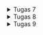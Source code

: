 <details>
<summary>Tugas 7</summary>


# Apa perbedaan utama antara stateless dan stateful widget dalam konteks pengembangan aplikasi Flutter?
Stateless widget dan stateful widget adalah dua jenis widget yang tersedia di Flutter. Stateless widget adalah widget yang tidak memiliki keadaan internal, sedangkan stateful widget adalah widget yang memiliki keadaan internal. Dalam konteks pengembangan aplikasi Flutter, perbedaan utama antara keduanya adalah bahwa stateless widget digunakan ketika kita ingin menampilkan sesuatu yang statis, sedangkan stateful widget digunakan ketika kita ingin menampilkan sesuatu yang dinamis dan dapat berubah.

Stateless widget biasanya digunakan untuk menampilkan informasi yang tidak berubah, seperti teks atau gambar. Stateless widget tidak memiliki keadaan internal, sehingga tidak dapat berubah selama aplikasi berjalan. Stateless widget lebih efisien daripada stateful widget karena tidak memerlukan pengelolaan keadaan internal.

Di sisi lain, stateful widget digunakan ketika kita ingin menampilkan sesuatu yang dapat berubah selama aplikasi berjalan. Stateful widget memiliki keadaan internal, sehingga dapat berubah selama aplikasi berjalan. Stateful widget biasanya digunakan untuk menampilkan informasi yang dapat berubah, seperti input pengguna atau data dari database. Namun, karena stateful widget memerlukan pengelolaan keadaan internal, ia lebih kompleks dan kurang efisien daripada stateless widget.

# Sebutkan seluruh widget yang kamu gunakan untuk menyelesaikan tugas ini dan jelaskan fungsinya masing-masing.
| Nama *Widget* | Fungsi |
| --- | --- |
| `MyHomePage` | *Stateless widget* untuk mengatur tampilan utama aplikasi |
| `Scaffold` | Untuk kerangka utama dari halaman, yang mencakup `AppBar` dan `Body` |
| `AppBar` | Untuk menampilkan bilah atas pada halaman, yaitu `marketplace` |
| `SingleChildScrollView` | Untuk membuat area konten yang dapat digulir jika konten melebihi ukuran layar |
| `Padding` | Untuk menambahkan jarak di sekitar *widget-child* |
| `Column` | Untuk mengatur *widget-children* secara vertikal |
| `Text` | Untuk menampilkan teks `Welcome to marketplace!` pada tengah halaman |
| `GridView.count` | Untuk membuat tata letak grid dengan jumlah kolom yang tetap |
| `ShopItem` | Kelas yang mendefinisikan item toko yang memiliki nama, ikon, dan warna |
| `ShopCard` | Untuk mewakili *card* yang menampilkan item toko |
| `Material` | Untuk mengatur bahan dasar *card* dengan warna latar belakang yang sesuai |
| `InkWell` | Untuk membuat area responsif terhadap sentuhan (*tap*) |
| `Container` | Untuk mengelola tata letak dan konten dalam *card* |
| `Icon` | Untuk menampilkan ikon dalam kartu |
| `SnackBar` | Untuk menampilkan pesan singkat yang muncul di bawah layar saat item toko diklik |
| `MyApp` | Untuk menginisialisasi dan mengkonfigurasi aplikasi |
| `MaterialApp` | Untuk mengkonfigurasi dan mengatur tema aplikasi, termasuk `title`, `theme`, dan `home` |
| `ColorScheme` | Untuk mengatur palet warna dalam aplikasi |
| `useMaterial3` | Untuk mengaktifkan penggunaan `Material You` |

<br>

*Source:*
* https://www.geeksforgeeks.org/what-is-widgets-in-flutter/



# Jelaskan bagaimana cara kamu mengimplementasikan checklist di atas secara step-by-step 
#### Membuat Proyek Flutter Baru
1.  membuat folder dengan nama `marketplace`. 
<br>

2.  *generate* proyek Flutter baru dengan nama `marketplace`. Lalu, masuk ke dalam direktori proyek seperti berikut.
```bash
flutter create marketplace
cd marketplace
```


3.  menjalanlan proyek melalui Command Prompt seperti berikut.
```bash
flutter run
```


4. menjalankan perintah untuk *enable web support* dan menjalankan proyek di aplikasi Google Chrome seperti berikut.
```bash
flutter config --enable-web
flutter run -d chrome
```

5. Lalu, saya melakukan `git init` pada *root folder* dan `add`, `commit`, `push` proyek ke repositori baru di GitHub dengan nama `marketplace`.
<br>

#### Merapikan Struktur Proyek
1. Pertama, saya membuat file baru bernama `menu.dart` pada direktori `marketplace/lib` dan mengimpor kode seperti berikut.
```dart
import 'package:flutter/material.dart';
```


2. Pada `main.dart`, saya memotong kode baris ke-39 sampai akhir yang berisi *class* seperti berikut. Lalu, saya pindahkan ke `menu.dart`.
```dart
class MyHomePage ... {
    ...
}

class _MyHomePageState ... {
    ...
}
```

3. Selanjutnya, saya mengimpor suatu kode untuk menghilangkan *error* pada `main.dart` seperti berikut.
```bash
import 'package:marketplace/menu.dart';
```


#### Membuat Widget Sederhana pada Flutter
1. Awalnya, saya membuka file `main.dart`. Lalu, mengubah kodenya pada bagian tema aplikasi yang mempunyai tipe `Material Color` seperti berikut.
```dart
colorScheme: ColorScheme.fromSeed(seedColor: Colors.indigo),
```


2. Kedua, saya menghapus `MyHomePage(title: 'Flutter Demo Home Page')` pada file `main.dart` menjadi seperti berikut.
```dart
MyHomePage()
```


3. Pada file `menu.dart`, saya mengubah sifat *widget* menjadi *stateless* dengan melakukan perubahan pada `({super.key, required this.title})` menjadi `({Key? key}) : super(key: key);` dan menghapus `final String title;` sampai bawah serta menambahkan *Widget Build* sehingga terlihat seperti berikut.
```dart
class MyHomePage extends StatelessWidget {
    MyHomePage({Key? key}) : super(key: key);

    @override
    Widget build(BuildContext context) {
        return Scaffold(
            ...
        );
    }
}
```

4. Kemudian, saya menambahkan teks dan *card* serta memulai *define* tipe pada list yang saya punya seperti berikut.
```dart
class ShopItem {
  final String name;
  final IconData icon;
  final Color color;

  ShopItem(this.name, this.icon, this.color);
}
```

5. Lalu, pada bagian bawah kode `MyHomePage({Key? key}) : super(key: key);`, saya menambahkan nama, harga, dan ikon barang seperti berikut.
```dart
final List<ShopItem> items = [
    ShopItem("Lihat Item", Icons.checklist, Colors.pink),
    ShopItem("Tambah Item", Icons.add_shopping_cart, Colors.lightGreen),
    ShopItem("Logout", Icons.logout, Colors.blue),
  ];
```

6. Kemudian, saya menambahkan kode dalam *widget build* seperti berikut.
```dart
    return Scaffold(
      appBar: AppBar(
        title: const Text(
          'marketplace',
        ),
      ),
      body: SingleChildScrollView(
        child: Padding(
          padding: const EdgeInsets.all(10.0),
          child: Column(
            children: <Widget>[
              const Padding(
                padding: EdgeInsets.only(top: 10.0, bottom: 10.0),
                child: Text(
                  'Welcome to marketplace!', 
                  textAlign: TextAlign.center,
                  style: TextStyle(
                    fontSize: 30,
                    fontWeight: FontWeight.bold,
                  ),
                ),
              ),
              GridView.count(
                primary: true,
                padding: const EdgeInsets.all(20),
                crossAxisSpacing: 10,
                mainAxisSpacing: 10,
                crossAxisCount: 3,
                shrinkWrap: true,
                children: items.map((ShopItem item) {
                  return ShopCard(item);
                }).toList(),
              ),
            ],
          ),
        ),
      ),
    );
``` 


7. Dikarenakan masih terdapat *error*, saya harus membuat *widget stateless* untuk menampilkan *card* seperti berikut.
```dart
class ShopCard extends StatelessWidget {
  final ShopItem item;

  const ShopCard(this.item, {super.key});

  @override
  Widget build(BuildContext context) {
    return Material(
      color: item.color,
      child: InkWell(
        onTap: () {
          ScaffoldMessenger.of(context)
            ..hideCurrentSnackBar()
            ..showSnackBar(SnackBar(
                content: Text("Kamu telah menekan tombol ${item.name}!")));
        },
        child: Container(
          padding: const EdgeInsets.all(8),
          child: Center(
            child: Column(
              mainAxisAlignment: MainAxisAlignment.center,
              children: [
                Icon(
                  item.icon,
                  color: Colors.white,
                  size: 30.0,
                ),
                const Padding(padding: EdgeInsets.all(3)),
                Text(
                  item.name,
                  textAlign: TextAlign.center,
                  style: const TextStyle(color: Colors.white),
                ),
              ],
            ),
          ),
        ),
      ),
    );
  }
}
```


8. git `add`, `commit`, `push`

## BONUS Part 1**
<img width="1280" alt="Screen Shot 2023-11-07 at 21 46 29" src="https://github.com/sunflawlxs/marketplace/assets/123561471/101be2d7-3302-4c11-a907-ca415b2b2898">
</details>

<details>
<summary>Tugas 8</summary>
# Jelaskan perbedaan antara Navigator.push() dan Navigator.pushReplacement(), disertai dengan contoh mengenai penggunaan kedua metode tersebut yang tepat!
Navigator.push() dan Navigator.pushReplacement() adalah dua metode yang digunakan untuk melakukan navigasi antara halaman dalam aplikasi Flutter. Perbedaan utama antara kedua metode ini adalah:

Navigator.push() menambahkan halaman baru ke atas tumpukan navigasi, tanpa menghapus halaman sebelumnya. Ini berarti kita bisa kembali ke halaman sebelumnya dengan menekan tombol kembali atau memanggil Navigator.pop().
Navigator.pushReplacement() menggantikan halaman saat ini dengan halaman baru, dan menghapus halaman saat ini dari tumpukan navigasi. Ini berarti kita tidak bisa kembali ke halaman sebelumnya, karena halaman tersebut sudah dihapus. Contohnya adalah pergantian halaman sederhana, seperti dari halaman 'Home' ke halaman 'Lihat Produk'. Namun, Navigator.pushReplacement() akan menampilkan halaman baru tanpa riwayat halaman sebelumnya atau tidak kembali ke halaman sebelumnya jika tombol back ditekan. Method pushReplacement() menghapus route yang sedang ditampilkan kepada pengguna dan menggantinya dengan suatu route. Method ini menyebabkan aplikasi untuk berpindah dari route yang sedang ditampilkan kepada pengguna ke suatu route yang diberikan. Route lama pada atas stack akan digantikan secara langsung oleh route baru yang diberikan tanpa mengubah kondisi elemen stack yang berada di bawahnya (perhatikan urutan stack). Contoh penggunaannya adalah halaman 'Login', setelah user berhasil login akan masuk ke halaman 'Home'. Untuk itu kita tidak menginginkan user kembali ke halaman 'Login' jika tombol back ditekan.

# Jelaskan masing-masing layout widget pada Flutter dan konteks penggunaannya masing-masing!
- Untuk mengatur ruang/jarak/posisi/penempatan widget-child:
Container: Widget dasar untuk mengatur posisi, warna, dan ukuran layar dari beberapa widget-child
Padding: Memberikan jarak dari dalam widget menuju widget lainnya
Margin: Memberikan jarak di antara widget
Align: Menempatkan widget di posisi topLeft, topRight, bottomLeft, bottomRight, dsb.
Stack: Menempatkan widget di atas satu sama lain (bertumpuk)

- Untuk menampilkan data/item yang dapat digulir
Row: Mengatur posisi widget yang berada dalam row secara vertikal atau ke kiri
Column: Mengatur posisi widget yang berada dalam column secara horizontal atau ke bawah
ListView: Mengatur widget dalam daftar gulir vertikal atau horizontal

- Untuk menampilkan data/item dalam bentuk tabel
GridView: Mengatur widget dalam susunan dua dimensi

- Elemen Input Form yang Digunakan
Elemen-elemen input pada proyek ini menggunakan field TextFormField agar dapat dilakukan validasi dan integrasi, yaitu:
Nama Ramuan (String karena nama ramuan berupa teks)
Jumlah (int karena jumlah berupa digit angka)
Harga (int karena harga berupa digit angka)
Deskripsi (String karena deskripsi berupa teks)

# Bagaimana penerapan clean architecture pada aplikasi Flutter?
Clean architecture adalah salah satu cara untuk membuat aplikasi Flutter yang bersih, rapi, mudah dipelihara, dan dapat diuji. Clean architecture membagi aplikasi menjadi beberapa lapisan, yaitu:

- Lapisan domain, yang berisi logika bisnis dan model data aplikasi. Lapisan ini tidak bergantung pada kerangka kerja Flutter atau sumber data eksternal, sehingga dapat digunakan kembali di berbagai lingkungan.
- Lapisan aplikasi, yang berisi kasus penggunaan aplikasi dan menjembatani lapisan infrastruktur dan presentasi. Lapisan ini juga tidak bergantung pada kerangka kerja Flutter, tetapi bergantung pada lapisan domain. Lapisan ini biasanya menggunakan pola desain seperti BLoC, Provider, atau Riverpod untuk mengelola keadaan aplikasi.
- Lapisan infrastruktur, yang berisi interaksi dengan dunia luar, seperti basis data, server web, atau antarmuka pengguna. Lapisan ini bergantung pada kerangka kerja Flutter dan lapisan aplikasi. Lapisan ini biasanya menggunakan paket seperti dio, http, sqflite, atau firebase untuk mengakses sumber data eksternal.
- Lapisan presentasi, yang berisi kode yang menampilkan antarmuka pengguna, di mana permintaan dibuat dan respons dikembalikan. Lapisan ini juga bergantung pada kerangka kerja Flutter dan lapisan aplikasi. Lapisan ini biasanya menggunakan widget Flutter untuk membuat tata letak, animasi, dan gaya aplikasi.

Untuk menerapkan clean architecture pada aplikasi Flutter, kita perlu mengikuti beberapa langkah, yaitu:

- Membuat folder untuk setiap lapisan, misalnya domain, application, infrastructure, dan presentation.
- Membuat file untuk setiap entitas, kasus penggunaan, repositori, sumber data, dan halaman dalam folder yang sesuai.
- Membuat kelas abstrak untuk repositori dan sumber data di lapisan domain, yang akan diimplementasikan oleh kelas konkret di lapisan infrastruktur.
- Membuat kelas untuk BLoC, Provider, atau Riverpod di lapisan aplikasi, yang akan mengelola keadaan aplikasi dan menghubungkan lapisan domain dan presentasi.
- Membuat widget untuk halaman, komponen, dan dialog di lapisan presentasi, yang akan menampilkan antarmuka pengguna dan mengirimkan permintaan ke lapisan aplikasi.
- Menggunakan dependency injection untuk menyediakan ketergantungan kelas ke kelas lain, misalnya menggunakan paket seperti get_it, injectable, atau kiwi.

# Langkah Implementasi Checklist
1. Pertama, saya mengubah kode yang ada pada `main.dart` sebagai berikut.
```dart
import 'package:flutter/material.dart';
import 'package:marketplace/screens/menu.dart';

void main() {
  runApp(const MyApp());
}

class MyApp extends StatelessWidget {
  const MyApp({super.key});
  @override
  Widget build(BuildContext context) {
    return MaterialApp(
      title: 'Flutter PBP',
      theme: ThemeData(
        colorScheme: ColorScheme.fromSeed(seedColor: Colors.indigo),
        useMaterial3: true,
      ),
      home: MyHomePage(),
    );
  }
}
```
<br>

2. Kemudian, pada `lib`, saya membuat folder baru bernama `screens` dan `widgets` di dalamnya. Selain itu, saya memindahkan `menu.dart` ke dalam folder `screens`
<br>

3. Lalu, saya menambah dan mengubah beberapa kode pada `menu.dart` seperti berikut.
```dart
import 'package:flutter/material.dart';
import 'package:marketplace/widgets/left_drawer.dart';
import 'package:marketplace/widgets/menu_card.dart';

class MyHomePage extends StatelessWidget {
  MyHomePage({Key? key}) : super(key: key);

  final List<ShopItem> items = [
    ShopItem("Show Items", Icons.checklist, Colors.pink),
    ShopItem("Add an Item", Icons.add_shopping_cart, Colors.lightGreen),
    ShopItem("Logout", Icons.logout, Colors.blue),
  ];

  @override
  Widget build(BuildContext context) {
    return Scaffold(
      appBar: AppBar(
        title: const Text(
          'marketplace',
        ),
        backgroundColor: Colors.indigo,
        foregroundColor: Colors.white,
      ),
      drawer: const LeftDrawer(),
      body: SingleChildScrollView(
        child: Padding(
          padding: const EdgeInsets.all(10.0),
          child: Column(
            children: <Widget>[
              const Padding(
                padding: EdgeInsets.only(top: 10.0, bottom: 10.0),
                child: Text(
                  'Welcome to marketplace!',
                  textAlign: TextAlign.center,
                  style: TextStyle(
                    fontSize: 30,
                    fontWeight: FontWeight.bold,
                  ),
                ),
              ),
              GridView.count(
                primary: true,
                padding: const EdgeInsets.all(20),
                crossAxisSpacing: 10,
                mainAxisSpacing: 10,
                crossAxisCount: 3,
                shrinkWrap: true,
                children: items.map((ShopItem item) {
                  return ShopCard(item);
                }).toList(),
              ),
            ],
          ),
        ),
      ),
    );
  }
}
```
<br>

4. Selanjutnya, saya membuat `left_drawer.dart` pada direktori `lib/widgets/` sebagai berikut.
```dart
import 'package:flutter/material.dart';
import 'package:marketplace/screens/menu.dart';
import 'package:marketplace/screens/marketplace_form.dart';
import 'package:marketplace/screens/marketplace_show.dart';

class LeftDrawer extends StatelessWidget {
  const LeftDrawer({super.key});

  @override
  Widget build(BuildContext context) {
    return Drawer(
      child: ListView(
        children: [
          const DrawerHeader(
            decoration: BoxDecoration(
              color: Colors.indigo,
            ),
            child: Column(
              children: [
                Text(
                  'marketplace',
                  textAlign: TextAlign.center,
                  style: TextStyle(
                    fontSize: 30,
                    fontWeight: FontWeight.bold,
                    color: Colors.white,
                  ),
                ),
                Padding(padding: EdgeInsets.all(10)),
                Text(
                  "Simplified inventory management and time-saving efficiency!",
                  textAlign: TextAlign.center,
                  style: TextStyle(
                    fontSize: 15,
                    color: Colors.white,
                    fontWeight: FontWeight.normal,
                  ),
                ),
              ],
            ),
          ),
          ListTile(
            leading: const Icon(Icons.home_outlined),
            title: const Text('Main Page'),
            onTap: () {
              Navigator.pushReplacement(
                  context,
                  MaterialPageRoute(
                    builder: (context) => MyHomePage(),
                  ));
            },
          ),
          ListTile(
            leading: const Icon(Icons.add_shopping_cart),
            title: const Text('Add an Item'),
            onTap: () {
              Navigator.pushReplacement(
                  context,
                  MaterialPageRoute(
                    builder: (context) => const ShopFormPage(),
                  ));
            },
          ),
          ListTile(
            leading: const Icon(Icons.add_shopping_cart),
            title: const Text('Show Items'),
            onTap: () {
              Navigator.pushReplacement(
                  context,
                  MaterialPageRoute(
                    builder: (context) => const ShowItem(),
                  ));
            },
          ),
        ],
      ),
    );
  }
}

```
<br>

5. Selanjutnya, saya membuat `menu_card.dart` pada direktori `lib/widgets/` sebagai berikut.
```dart
import 'package:flutter/material.dart';
import 'package:marketplace/screens/marketplace_form.dart';
import 'package:marketplace/screens/marketplace_show.dart';

class ShopItem {
  final String name;
  final IconData icon;
  final Color color;

  ShopItem(this.name, this.icon, this.color);
}

class Items {
  final String name;
  final int price;
  final String description;

  Items({required this.name, required this.price, required this.description});
}

class ShopCard extends StatelessWidget {
  final ShopItem item;

  const ShopCard(this.item, {super.key});

  @override
  Widget build(BuildContext context) {
    return Material(
      color: item.color,
      child: InkWell(
        onTap: () {
          ScaffoldMessenger.of(context)
            ..hideCurrentSnackBar()
            ..showSnackBar(SnackBar(
                content: Text("You have pressed the ${item.name} button!")));

          if (item.name == "Add an Item") {
            Navigator.push(
              context,
              MaterialPageRoute(builder: (context) => const ShopFormPage()),
            );
          }

          if (item.name == "Show Items") {
            Navigator.push(
              context,
              MaterialPageRoute(builder: (context) => const ShowItem()),
            );
          }
        },
        child: Container(
          padding: const EdgeInsets.all(8),
          child: Center(
            child: Column(
              mainAxisAlignment: MainAxisAlignment.center,
              children: [
                Icon(
                  item.icon,
                  color: Colors.white,
                  size: 30.0,
                ),
                const Padding(padding: EdgeInsets.all(3)),
                Text(
                  item.name,
                  textAlign: TextAlign.center,
                  style: const TextStyle(color: Colors.white),
                ),
              ],
            ),
          ),
        ),
      ),
    );
  }
}

```
<br>

6. Lalu, saya membuat `marketplace_form.dart` pada direktori `lib/screens/` seperti berikut.
```dart
import 'package:flutter/material.dart';
import 'package:marketplace/widgets/left_drawer.dart';
import 'package:marketplace/widgets/menu_card.dart';

List<Items> items = [];

class ShopFormPage extends StatefulWidget {
  const ShopFormPage({super.key});

  @override
  State<ShopFormPage> createState() => _ShopFormPageState();
}

class _ShopFormPageState extends State<ShopFormPage> {
  final _formKey = GlobalKey<FormState>();

  String _name = "";
  int _price = 0;
  String _description = "";

  @override
  Widget build(BuildContext context) {
    return Scaffold(
      appBar: AppBar(
        title: const Center(
          child: Text(
            'Add Item Form',
          ),
        ),
        backgroundColor: Colors.lightGreen,
        foregroundColor: Colors.white,
      ),

      drawer: const LeftDrawer(),

      body: Form(
        key: _formKey,
        child: SingleChildScrollView(
          child: Column(
            crossAxisAlignment: CrossAxisAlignment.start,
            children: [
              Padding(
                padding: const EdgeInsets.all(8.0),
                child: TextFormField(
                  decoration: InputDecoration(
                    hintText: "Item Name",
                    labelText: "Item Name",
                    border: OutlineInputBorder(
                      borderRadius: BorderRadius.circular(5.0),
                    ),
                  ),
                  onChanged: (String? value) {
                    setState(() {
                      _name = value!;
                    });
                  },
                  validator: (String? value) {
                    if (value == null || value.isEmpty) {
                      return "Name cannot be empty!";
                    }
                    return null;
                  },
                ),
              ),

              Padding(
                padding: const EdgeInsets.all(8.0),
                child: TextFormField(
                  decoration: InputDecoration(
                    hintText: "Price",
                    labelText: "Price",
                    border: OutlineInputBorder(
                      borderRadius: BorderRadius.circular(5.0),
                    ),
                  ),
                  onChanged: (String? value) {
                    setState(() {
                      _price = int.parse(value!);
                    });
                  },
                  validator: (String? value) {
                    if (value == null || value.isEmpty) {
                      return "Price must not be empty!";
                    }
                    if (int.tryParse(value) == null) {
                      return "Price must be numbers!";
                    }
                    return null;
                  },
                ),
              ),

              Padding(
                padding: const EdgeInsets.all(8.0),
                child: TextFormField(
                  decoration: InputDecoration(
                    hintText: "Description",
                    labelText: "Description",
                    border: OutlineInputBorder(
                      borderRadius: BorderRadius.circular(5.0),
                    ),
                  ),
                  onChanged: (String? value) {
                    setState(() {
                      _description = value!;
                    });
                  },
                  validator: (String? value) {
                    if (value == null || value.isEmpty) {
                      return "The description cannot be empty!";
                    }
                    return null;
                  },
                ),
              ),

              Align(
                alignment: Alignment.bottomCenter,
                child: Padding(
                  padding: const EdgeInsets.all(8.0),
                  child: ElevatedButton(
                    style: ButtonStyle(
                      backgroundColor:
                          MaterialStateProperty.all(Colors.lightGreen),
                    ),
                    onPressed: () {
                      if (_formKey.currentState!.validate()) {
                        items.add(Items(
                          name: _name,
                          price: _price,
                          description: _description,
                        ));

                        showDialog(
                          context: context,
                          builder: (context) {
                            return AlertDialog(
                              title: const Text('Item saved successfully'),
                              content: SingleChildScrollView(
                                child: Column(
                                  crossAxisAlignment: CrossAxisAlignment.start,
                                  children: [
                                    Text('Name: $_name'),
                                    Text('Price: $_price'),
                                    Text('Description: $_description'),
                                  ],
                                ),
                              ),
                              actions: [
                                TextButton(
                                  child: const Text('OK'),
                                  onPressed: () {
                                    Navigator.pop(context);
                                  },
                                ),
                              ],
                            );
                          },
                        );
                        _formKey.currentState!.reset();
                      }
                    },
                    child: const Text(
                      "Save",
                      style: TextStyle(color: Colors.white),
                    ),
                  ),
                ),
              ),
            ],
          ),
        ),
      ),
    );
  }
}
```
<br>

7. Kemudian, saya membuat `marketplace_show.dart` pada direktori `lib/screens/` seperti berikut.
```dart
import 'package:flutter/material.dart';
import 'package:marketplace/widgets/left_drawer.dart';
import 'package:marketplace/screens/marketplace_form.dart';
import 'package:marketplace/widgets/menu_card.dart';

class ShowItem extends StatefulWidget {
  const ShowItem({super.key});

  @override
  State<StatefulWidget> createState() => _ShowItemPage();
}

class _ShowItemPage extends State<ShowItem> {
  @override
  Widget build(BuildContext context) {
    return Scaffold(

      appBar: AppBar(
        title: const Text('Items'),
        backgroundColor: Colors.pink,
        foregroundColor: Colors.white,
      ),

      drawer: const LeftDrawer(),
      body: ListView.builder(
        itemCount: items.length,
        itemBuilder: (context, index) {
          return ListTile(
            title: Text(items[index].name),
            subtitle: Text(
                "Price: ${items[index].price} \nDescription: ${items[index].description}"),
            onTap: () {
            },
          );
        },
      ),
    );
  }
}
```
<br>



# BONUS
sudah diimplementasi 

Referensi:
https://ngasturi.id/2020/01/04/flutter-navigasi-antar-halaman/
https://medium.com/komandro-ccit-ftui/tutorial-flutter-layout-be8cfb66904a

</details>

<details>
<summary>Tugas 9</summary>
    
# Apakah bisa kita melakukan pengambilan data JSON tanpa membuat model terlebih dahulu? Jika iya, apakah hal tersebut lebih baik daripada membuat model sebelum melakukan pengambilan data JSON?
Pengambilan data JSON tanpa membuat model itu dapat dilakukan. Pada Flutter, kita dapat menggunakan metode `json.decode` untuk mengurai *string* JSON menjadi objek `Map<String, dynamic>` dan mengakses *value* dengan menggunakan *keys*. 

Namun, jika kita mengambil data JSON dengan membuat modelnya terlebih dahulu itu akan lebih unggul dan praktis. Kelas model dapat menyediakan berbagai tipe keamanan, validasi, dan keterbacaan untuk data JSON. Selain itu, dapat membantu terhindar dari kesalahan atau bug yang terjadi saat mengakses data JSON tanpa kelas model. 
<br>

*Source:*
* https://stackoverflow.com/questions/75638056/how-to-parse-json-data-without-model-class-in-flutter-and-get-single-value
* https://blog.logrocket.com/dihttps://stackoverflow.com/questions/68343117/json-request-without-model-binding-in-asp-net-core-webapi
<br>

# Jelaskan fungsi dari CookieRequest dan jelaskan mengapa instance CookieRequest perlu untuk dibagikan ke semua komponen di aplikasi Flutter.
Fungsi CookieRequest adalah untuk menangani pengiriman dan penerimaan *cookie* dalam permintaan HTTP di Flutter. 

*Instance* CookieRequest perlu dibagian ke semua komponen dalam Flutter karena *instance* tersebut menjaga objek *CookieJar* yang menyimpan semua *cookie* untuk domain dan jalur berbeda. Dengan berbagi *instance* CookieRequest yang sama, komponen yang berbeda dapat mengakses *cookie* yang sama dan menghindar pembuatan *cookie* konflik atau duplikat.
<br>

*Source:*
* https://stackoverflow.com/questions/52500575/post-request-with-cookies-in-flutter
* https://codewithflutter.com/how-do-i-make-an-http-request-using-cookies-on-flutter/
<br>
# Jelaskan mekanisme pengambilan data dari JSON hingga dapat ditampilkan pada Flutter.
1. Pertama, saya membuat file baru pada folder `lib/screens` dengan nama `list_item.dart` dan menjalankan perintah di terminal Flutter seperti berikut.
```bash
flutter pub add http
```
<br>

2. Kedua, saya mengimpor *library* yang dibutuhkan di `list_item.dart` seperti berikut.
```dart
import 'package:flutter/material.dart';
import 'package:http/http.dart' as http;
import 'dart:convert';
import 'package:marketplace/models/item.dart';
import 'package:marketplace/screens/show_item.dart';
import 'package:marketplace/widgets/left_drawer.dart';
```
<br>

3. Ketiga, saya membuat fungsi untuk mengambil data dari server dengan mengirimkan GET Request ke URL dengan potongan kode seperti berikut.
```dart
var url = Uri.parse('http://127.0.0.1:8000/get-product/');
    var response = await http.get(
      url,
      headers: {"Content-Type": "application/json"},
    );
```
<br>

4. Keempat, saya mengambil respons dari permintaan HRRP dengan mengkonversi *string* JSON seperti berikut.
```dart
  var data = jsonDecode(utf8.decode(response.bodyBytes));
```
<br>
5. Kelima, saya membuat `list` bernama `listItem` untuk membuat objek *item* dengan menggunakan data JSON seperti berikut.
```dart
    List<Product> listItem = [];
    for (var d in data) {
      if (d != null) {
        listItem.add(Product.fromJson(d));
      }
    }
    return listItem;
```
<br>

6. keenam, saya membuat halaman untuk menampilkan daftar *item* dan memberikan kemampuan navigasi ke halaman *detail item* ketika pengguna mengklik salah satu *item* dalam daftar dengan kode seperti berikut.
```dart
@override
  Widget build(BuildContext context) {
    return Scaffold(
      appBar: AppBar(
        title: const Text('Items'),
        backgroundColor: Colors.pink,
        foregroundColor: Colors.white,
      ),
      drawer: const LeftDrawer(),
      body: FutureBuilder(
        future: fetchProduct(),
        builder: (context, AsyncSnapshot snapshot) {
          if (snapshot.data == null) {
            return const Center(child: CircularProgressIndicator());
          } else {
            if (!snapshot.hasData) {
              return const Column(
                children: [
                  Text(
                    "No item data.",
                    style: TextStyle(color: Color(0xff59A5D8), fontSize: 20),
                  ),
                  SizedBox(height: 8),
                ],
              );
            } else {
              return ListView.builder(
                itemCount: snapshot.data!.length,
                itemBuilder: (_, index) => Column(
                  children: [
                    GestureDetector(
                      onTap: () {
                        Navigator.push(
                          context,
                          MaterialPageRoute(
                            builder: (context) => DetailProductPage(
                              product: snapshot.data![index],
                            ),
                          ),
                        );
                      },
                      child: Container(
                        margin: const EdgeInsets.symmetric(
                            horizontal: 16, vertical: 12),
                        padding: const EdgeInsets.all(20.0),
                        child: Column(
                          mainAxisAlignment: MainAxisAlignment.start,
                          crossAxisAlignment: CrossAxisAlignment.start,
                          children: [
                            Text(
                              "${snapshot.data![index].fields.name}",
                              style: const TextStyle(
                                fontSize: 18.0,
                                fontWeight: FontWeight.bold,
                              ),
                            ),
                          ],
                        ),
                      ),
                    ),
                    if (index < snapshot.data!.length - 1) const Divider(),
                  ],
                ),
              );
            }
          }
        },
      ),
    );
  }
```
<br>

# Jelaskan mekanisme autentikasi dari input data akun pada Flutter ke Django hingga selesainya proses autentikasi oleh Django dan tampilnya menu pada Flutter.
1. Pertama, saya membuat metode *view* untuk login pada `authentication/views.py` seperti berikut.
```python
@csrf_exempt
def login(request):
    username = request.POST['username']
    password = request.POST['password']
    user = authenticate(username=username, password=password)
    if user is not None:
        if user.is_active:
            auth_login(request, user)
            # Status login sukses.
            return JsonResponse({
                "username": user.username,
                "status": True,
                "message": "Login sukses!"
            }, status=200)
        else:
            return JsonResponse({
                "status": False,
                "message": "Login gagal, akun dinonaktifkan."
            }, status=401)

    else:
        return JsonResponse({
            "status": False,
            "message": "Login gagal, periksa kembali email atau kata sandi."
        }, status=401)
```
<br>

2. Kedua, saya nenbuat file `urls.py` pada folder `authentication` dan menambahkan URL *routing* seperti berikut.
```python
from django.urls import path
from authentication.views import login

app_name = 'authentication'

urlpatterns = [
    path('login/', login, name='login'),
]
```
<br>

3. Ketiga, saya menambahkan `path('auth/', include('authentication.urls')),` pada file `shopping_list/urls.py`.
<br>
4. keempat, saya membuat file baru bernama `login.dart` di folder `screens`.
<br>

5. Kelima, saya menginstal *package* yang telah disediakan dan menjalankannya di terminal seperti berikut.
```bash
flutter pub add provider
flutter pub add pbp_django_auth
```
<br>
6. Keenam, saya mengubah `main.dart` saya menjadi seperti berikut.
```dart
import 'package:flutter/material.dart';
import 'package:pbp_django_auth/pbp_django_auth.dart';
import 'package:provider/provider.dart';
import 'package:marketplace/screens/login.dart';

void main() {
  runApp(const MyApp());
}

class MyApp extends StatelessWidget {
  const MyApp({Key? key}) : super(key: key);

  @override
  Widget build(BuildContext context) {
    return Provider(
      create: (_) {
        CookieRequest request = CookieRequest();
        return request;
      },
      child: MaterialApp(
        title: 'Flutter App',
        theme: ThemeData(
          colorScheme: ColorScheme.fromSeed(seedColor: Colors.indigo),
          useMaterial3: true,
        ),
        home: const LoginPage(),
      ),
    );
  }
}

```
<br>

7. Terakhir, saya mengubah `home: MyHomePage()` menjadi `home: LoginPage()` pada `main.dart`.
<br>

# Sebutkan seluruh widget yang kamu pakai pada tugas ini dan jelaskan fungsinya masing-masing.

| Nama *Widget* | Fungsi |
| --- | --- |
| `AppBar` | Untuk menampilkan bilah atas pada halaman, yaitu `marketplace` |
| `Scaffold` | Untuk kerangka utama dari halaman, yang mencakup `AppBar` dan `Body` |
| `Column` | Untuk mengatur *widget-children* secara vertikal |
| `SnackBar` | Untuk menampilkan pesan singkat yang muncul di bawah layar saat item toko diklik |
| `ListView.Builder` | Untuk membuat daftar dengan elemen-elemen yang dibuat secara dinamis berdasarkan data atau model tertentu |
| `TextField` | Untuk menginput teks dari *user* |
| `Container` | Untuk mengelola tata letak dan konten dalam *card* |
| `Navigator` | Untuk menavigasi ke halaman baru dan menggantikan halaman tersebut |
| `FutureBuilder` | Untuk menangani proses pengembalian data yang bersifat asinkron, yaitu mengambil dan menampilkan data *item* dengan menunggu fungsi `fetchProduct()` |
<br>

# Implementasi checklisst

# Mengintegrasikan Sistem Autentikasi Django dengan Flutter
1. Pertama, saya membuat `django-app` bernama `authentication` pada proyek Django `shopping_list`.
<br>

2. Lalu, saya menambahkan `authentication` ke `INSTALLED_APPS` pada *main project* `settings.py` Django.
<br>

3. Kemudian, saya menjalankan perintah `pip install django-cors-headers` untuk menginstal *library* yang dibutuhkan.
<br>

4. Lalu, saya menambahkan `corsheaders` ke `INSTALLED_APPS` pada *main project* `settings.py` Django.
<br>

5. Selanjutnya, saya menambahkan `corsheaders.middleware.CorsMiddleware` pada *main project* `settings.py` Django.
<br>

6. Lanjut, saya menambahkan beberapa variabel pada *main project* `settings.py` Django seperti berikut.
```python
CORS_ALLOW_ALL_ORIGINS = True
CORS_ALLOW_CREDENTIALS = True
CSRF_COOKIE_SECURE = True
SESSION_COOKIE_SECURE = True
CSRF_COOKIE_SAMESITE = 'None'
SESSION_COOKIE_SAMESITE = 'None'
```
<br>

# Membuat halaman Login pada Flutter
1. Pertama, saya membuat metode *view* untuk login pada `authentication/views.py`.
<br>

2. Kedua, saya nenbuat file `urls.py` pada folder `authentication` dan menambahkan URL *routing*.
<br>

4. keempat, saya membuat file baru bernama `login.dart` di folder `screens`.
<br>

5. Kelima, saya menginstal *package* yang telah disediakan dan menjalankannya di terminal seperti berikut.
```bash
flutter pub add provider
flutter pub add pbp_django_auth
```
<br>
6. Keenam, saya memodifikasi `main.dart` saya dan mengubah `home: MyHomePage()` menjadi `home: LoginPage()`.
<br>

# Membuat Model Kustom sesuai Django
1. Pertama, saya membuka *endpoint* `JSON` yang sudah dibuat pada Tutorial 2.
<br>

2. Selanjutnya, saya menyalin data `JSON` dan membuka situs web Quicktype.
<br>

3. Pada situs tersebut, saya mengubah *setup name* menjadi `Product`, *source type* menjadi `JSON`, dan *language* menjadi `Dart`.
<br>

4. Lalu, saya menempelkan data JSON yang sudah disalin ke dalam *textbox* yang ada pada Quicktype.
<br>

5. Kemudian, saya mengklik pilihan `Copy Code` pada Quicktype.
<br>

6. Setelah mendapatkan kode model dari Quicktype, saya membuka proyek Flutter dan membuat file baru pada folder `lib/models` dengan nama `item.dart` dan menempelkan kode yang disalin dari Quicktype.
<br>

# Membuat Halaman Berisi Detail Item
1. Pertama, saya membuat file baru bernama `show_item.dart` yang ada di `lib/screens` seperti berikut.
```dart
import 'package:flutter/material.dart';
import 'package:marketplace/models/item.dart';

class DetailProductPage extends StatelessWidget {
  final Product product;
  const DetailProductPage({Key? key, required this.product}) : super(key: key);

  @override
  Widget build(BuildContext context) {
    return Scaffold(
      appBar: AppBar(
        title: Text(product.fields.name),
        backgroundColor: Colors.pink,
        foregroundColor: Colors.white,
      ),
      body: Padding(
        padding: const EdgeInsets.all(16.0),
        child: Column(
          crossAxisAlignment: CrossAxisAlignment.start,
          children: <Widget>[
            Text(
              product.fields.name,
              style: const TextStyle(
                fontSize: 22,
                fontWeight: FontWeight.bold,
              ),
            ),
            const SizedBox(height: 20),
            Text('Price: ${product.fields.price}'),
            const SizedBox(height: 20),
            Text('Description: ${product.fields.description}'),
          ],
        ),
      ),
      floatingActionButton: FloatingActionButton(
        onPressed: () {
          Navigator.pop(context);
        },
        backgroundColor: Colors.pink,
        foregroundColor: Colors.white,
        child: const Icon(Icons.arrow_back),
      ),
    );
  }
}

```
<br>
2. Kemudian, saya mengimpor `'package:marketplace/screens/show_item.dart';` di file `list_item.dart` dan menambahkan beberapa kode yang mengarahkan ke `show_item.dart` dengan potongan kode seperti berikut.
```dart
return ListView.builder(
                itemCount: snapshot.data!.length,
                itemBuilder: (_, index) => Column(
                  children: [
                    GestureDetector(
                      onTap: () {
                        Navigator.push(
                          context,
                          MaterialPageRoute(
                            builder: (context) => DetailProductPage(
                              product: snapshot.data![index],
                            ),
                          ),
                        );
                      },
                    ),
                  ],
                ),
      ...
),
...
```
<br>

3. Terakhir, saya melakukan `add`, `commit`, `push` pada repositori `marketplace` di GitHub.
<br>

# Bonus
Bonus sudah saya implementasikan sesuai ketentuan, yaitu membuat `register.dart` dan filter data *item* dari *user*.
<br>
</details>
